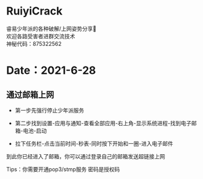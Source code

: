 # RuiyiCrack
睿易少年派的各种破解/上网姿势分享🔔</br>
欢迎各路受害者进群交流技术</br>
神秘代码：875322562</be>

# Date：2021-6-28

## 通过邮箱上网

* 第一步先强行停止少年派服务

* 第二步找到设置-应用与通知-查看全部应用-右上角-显示系统进程-找到电子邮箱-电池-启动

* 拉下任务栏-点击当前时间-秒表-同时按下开始和一圈-进入电子邮件

到此你已经进入了邮箱，你可以通过登录自己的邮箱发送超链接上网

Tips：你需要开通pop3/stmp服务 密码是授权码

